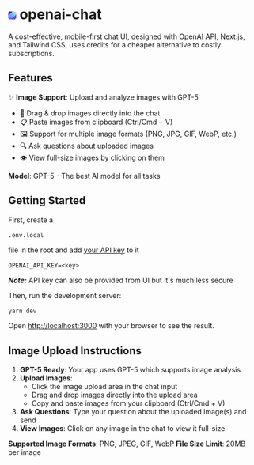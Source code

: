 # <img alt="Logo" src="https://github.com/kevinneuman/openai-chat/blob/main/public/icons/logo16.png" style="width: 16px; height: auto;"> openai-chat

A cost-effective, mobile-first chat UI, designed with OpenAI API, Next.js, and Tailwind CSS, uses credits for a cheaper alternative to costly subscriptions.

## Features

✨ **Image Support**: Upload and analyze images with GPT-5

- 📎 Drag & drop images directly into the chat
- 📋 Paste images from clipboard (Ctrl/Cmd + V)
- 🖼️ Support for multiple image formats (PNG, JPG, GIF, WebP, etc.)
- 🔍 Ask questions about uploaded images
- 👁️ View full-size images by clicking on them

**Model**: GPT-5 - The best AI model for all tasks

## Getting Started

First, create a

```
.env.local
```

file in the root and add [your API key](https://platform.openai.com/account/api-keys) to it

```
OPENAI_API_KEY=<key>
```

_**Note:**_ API key can also be provided from UI but it's much less secure

Then, run the development server:

```bash
yarn dev
```

Open [http://localhost:3000](http://localhost:3000) with your browser to see the result.

## Image Upload Instructions

1. **GPT-5 Ready**: Your app uses GPT-5 which supports image analysis
2. **Upload Images**:
   - Click the image upload area in the chat input
   - Drag and drop images directly into the upload area
   - Copy and paste images from your clipboard (Ctrl/Cmd + V)
3. **Ask Questions**: Type your question about the uploaded image(s) and send
4. **View Images**: Click on any image in the chat to view it full-size

**Supported Image Formats**: PNG, JPEG, GIF, WebP
**File Size Limit**: 20MB per image
